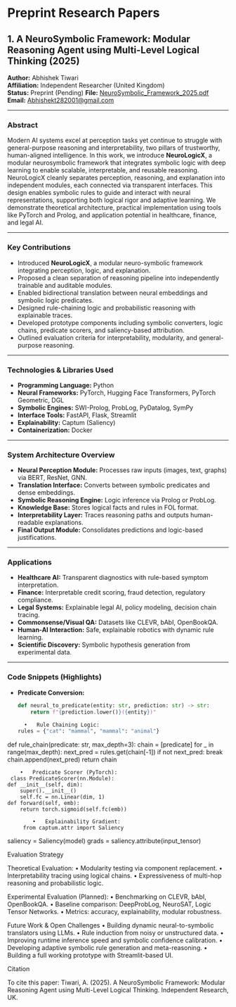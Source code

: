 # Preprint Research Papers

## 1. A NeuroSymbolic Framework: Modular Reasoning Agent using Multi-Level Logical Thinking (2025)

**Author:** Abhishek Tiwari  
**Affiliation:** Independent Researcher (United Kingdom)  
**Status:** Preprint (Pending)
**File:** [NeuroSymbolic_Framework_2025.pdf](./NeuroSymbolic_Framework_2025.pdf)  
**Email:** Abhishekt282001@gmail.com

---

### Abstract

Modern AI systems excel at perception tasks yet continue to struggle with general-purpose reasoning and interpretability, two pillars of trustworthy, human-aligned intelligence. In this work, we introduce **NeuroLogicX**, a modular neurosymbolic framework that integrates symbolic logic with deep learning to enable scalable, interpretable, and reusable reasoning. NeuroLogicX cleanly separates perception, reasoning, and explanation into independent modules, each connected via transparent interfaces. This design enables symbolic rules to guide and interact with neural representations, supporting both logical rigor and adaptive learning. We demonstrate theoretical architecture, practical implementation using tools like PyTorch and Prolog, and application potential in healthcare, finance, and legal AI.

---

### Key Contributions

- Introduced **NeuroLogicX**, a modular neuro-symbolic framework integrating perception, logic, and explanation.
- Proposed a clean separation of reasoning pipeline into independently trainable and auditable modules.
- Enabled bidirectional translation between neural embeddings and symbolic logic predicates.
- Designed rule-chaining logic and probabilistic reasoning with explainable traces.
- Developed prototype components including symbolic converters, logic chains, predicate scorers, and saliency-based attribution.
- Outlined evaluation criteria for interpretability, modularity, and general-purpose reasoning.

---

### Technologies & Libraries Used

- **Programming Language:** Python  
- **Neural Frameworks:** PyTorch, Hugging Face Transformers, PyTorch Geometric, DGL  
- **Symbolic Engines:** SWI-Prolog, ProbLog, PyDatalog, SymPy  
- **Interface Tools:** FastAPI, Flask, Streamlit  
- **Explainability:** Captum (Saliency)  
- **Containerization:** Docker

---

### System Architecture Overview

- **Neural Perception Module:** Processes raw inputs (images, text, graphs) via BERT, ResNet, GNN.
- **Translation Interface:** Converts between symbolic predicates and dense embeddings.
- **Symbolic Reasoning Engine:** Logic inference via Prolog or ProbLog.
- **Knowledge Base:** Stores logical facts and rules in FOL format.
- **Interpretability Layer:** Traces reasoning paths and outputs human-readable explanations.
- **Final Output Module:** Consolidates predictions and logic-based justifications.

---

### Applications

- **Healthcare AI:** Transparent diagnostics with rule-based symptom interpretation.
- **Finance:** Interpretable credit scoring, fraud detection, regulatory compliance.
- **Legal Systems:** Explainable legal AI, policy modeling, decision chain tracing.
- **Commonsense/Visual QA:** Datasets like CLEVR, bAbI, OpenBookQA.
- **Human-AI Interaction:** Safe, explainable robotics with dynamic rule learning.
- **Scientific Discovery:** Symbolic hypothesis generation from experimental data.

---

### Code Snippets (Highlights)

- **Predicate Conversion:**
  ```python
  def neural_to_predicate(entity: str, prediction: str) -> str:
      return f"{prediction.lower()}({entity})"
  
  	•	Rule Chaining Logic:
  rules = {"cat": "mammal", "mammal": "animal"}
def rule_chain(predicate: str, max_depth=3):
    chain = [predicate]
    for _ in range(max_depth):
        next_pred = rules.get(chain[-1])
        if not next_pred:
            break
        chain.append(next_pred)
    return chain

    	•	Predicate Scorer (PyTorch):
     class PredicateScorer(nn.Module):
    def __init__(self, dim):
        super().__init__()
        self.fc = nn.Linear(dim, 1)
    def forward(self, emb):
        return torch.sigmoid(self.fc(emb))

        	•	Explainability Gradient:
         from captum.attr import Saliency
saliency = Saliency(model)
grads = saliency.attribute(input_tensor)

Evaluation Strategy

Theoretical Evaluation:
	•	Modularity testing via component replacement.
	•	Interpretability tracing using logical chains.
	•	Expressiveness of multi-hop reasoning and probabilistic logic.

Experimental Evaluation (Planned):
	•	Benchmarking on CLEVR, bAbI, OpenBookQA.
	•	Baseline comparison: DeepProbLog, NeuroSAT, Logic Tensor Networks.
	•	Metrics: accuracy, explainability, modular robustness.

Future Work & Open Challenges
	•	Building dynamic neural-to-symbolic translators using LLMs.
	•	Rule induction from noisy or unstructured data.
	•	Improving runtime inference speed and symbolic confidence calibration.
	•	Developing adaptive symbolic rule generation and meta-reasoning.
	•	Building a full working prototype with Streamlit-based UI.

 Citation

To cite this paper:
Tiwari, A. (2025). A NeuroSymbolic Framework: Modular Reasoning Agent using Multi-Level Logical Thinking. Independent Research, UK. 
    
